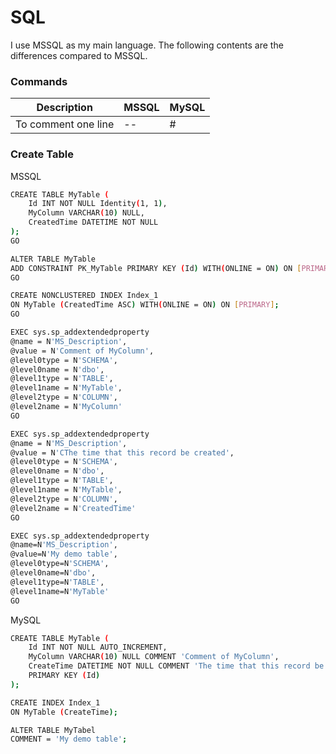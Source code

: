 # SQL
I use MSSQL as my main language.
The following contents are the differences compared to MSSQL.

### Commands
| Description | MSSQL | MySQL |
| ----------- | ----- | ----- |
| To comment one line | -- | # |

### Create Table
MSSQL
```bash
CREATE TABLE MyTable (
    Id INT NOT NULL Identity(1, 1),
    MyColumn VARCHAR(10) NULL,
    CreatedTime DATETIME NOT NULL
);
GO

ALTER TABLE MyTable
ADD CONSTRAINT PK_MyTable PRIMARY KEY (Id) WITH(ONLINE = ON) ON [PRIMARY];
GO

CREATE NONCLUSTERED INDEX Index_1
ON MyTable (CreatedTime ASC) WITH(ONLINE = ON) ON [PRIMARY];
GO

EXEC sys.sp_addextendedproperty
@name = N'MS_Description',
@value = N'Comment of MyColumn',
@level0type = N'SCHEMA',
@level0name = N'dbo',
@level1type = N'TABLE',
@level1name = N'MyTable',
@level2type = N'COLUMN',
@level2name = N'MyColumn'
GO

EXEC sys.sp_addextendedproperty
@name = N'MS_Description',
@value = N'CThe time that this record be created',
@level0type = N'SCHEMA',
@level0name = N'dbo',
@level1type = N'TABLE',
@level1name = N'MyTable',
@level2type = N'COLUMN',
@level2name = N'CreatedTime'
GO

EXEC sys.sp_addextendedproperty
@name=N'MS_Description',
@value=N'My demo table',
@level0type=N'SCHEMA',
@level0name=N'dbo',
@level1type=N'TABLE',
@level1name=N'MyTable'
GO

```

MySQL
```bash
CREATE TABLE MyTable (
    Id INT NOT NULL AUTO_INCREMENT,
    MyColumn VARCHAR(10) NULL COMMENT 'Comment of MyColumn',
    CreateTime DATETIME NOT NULL COMMENT 'The time that this record be created',
    PRIMARY KEY (Id)
);

CREATE INDEX Index_1
ON MyTable (CreateTime);

ALTER TABLE MyTabel
COMMENT = 'My demo table';
```
